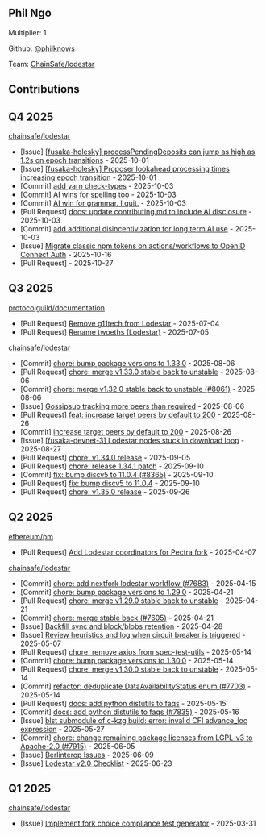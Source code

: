 
## Phil Ngo
Multiplier: 1

Github: [@philknows](https://github.com/philknows)

Team: [ChainSafe/lodestar](https://github.com/ChainSafe/lodestar/pulls?q=author%3Aphilknows)

## Contributions

## Q4 2025


[chainsafe/lodestar](https://github.com/chainsafe/lodestar)
* [Issue] [[fusaka-holesky] processPendingDeposits can jump as high as 1.2s on epoch transitions](https://github.com/ChainSafe/lodestar/issues/8489) - 2025-10-01
* [Issue] [[fusaka-holesky] Proposer lookahead processing times increasing epoch transition](https://github.com/ChainSafe/lodestar/issues/8488) - 2025-10-01
* [Commit] [add yarn check-types](https://github.com/ChainSafe/lodestar/commit/47eb519440760ca8b94269244eb2e7f0c0d7a981) - 2025-10-03
* [Commit] [AI wins for spelling too](https://github.com/ChainSafe/lodestar/commit/1ae01b09b519e381e2798b51a04e95778739f2d6) - 2025-10-03
* [Commit] [AI win for grammar. I quit.](https://github.com/ChainSafe/lodestar/commit/1c1d51a43584009f90687dd4b1c2d3aefc28a4f5) - 2025-10-03
* [Pull Request] [docs: update contributing.md to include AI disclosure](https://github.com/ChainSafe/lodestar/pull/8498) - 2025-10-03
* [Commit] [add additional disincentivization for long term AI use](https://github.com/ChainSafe/lodestar/commit/213472f96f4abe7f5f25c565536d6993337966ce) - 2025-10-03
* [Issue] [Migrate classic npm tokens on actions/workflows to OpenID Connect Auth](https://github.com/ChainSafe/lodestar/issues/8544) - 2025-10-16
* [Pull Request] []() - 2025-10-27
## Q3 2025


[protocolguild/documentation](https://github.com/protocolguild/documentation)
* [Pull Request] [Remove g11tech from Lodestar](https://github.com/protocolguild/documentation/pull/367) - 2025-07-04
* [Pull Request] [Rename twoeths (Lodestar)](https://github.com/protocolguild/documentation/pull/369) - 2025-07-05

[chainsafe/lodestar](https://github.com/chainsafe/lodestar)
* [Commit] [chore: bump package versions to 1.33.0](https://github.com/ChainSafe/lodestar/commit/7afce97ce38225407806b711746275b53f110595) - 2025-08-06
* [Pull Request] [chore: merge v1.33.0 stable back to unstable](https://github.com/ChainSafe/lodestar/pull/8118) - 2025-08-06
* [Commit] [chore: merge v1.32.0 stable back to unstable (#8061)](https://github.com/ChainSafe/lodestar/commit/edc35e4b78ea493dadb4a27be74339d3e1a967dc) - 2025-08-06
* [Issue] [Gossipsub tracking more peers than required](https://github.com/ChainSafe/lodestar/issues/8115) - 2025-08-06
* [Pull Request] [feat: increase target peers by default to 200](https://github.com/ChainSafe/lodestar/pull/8272) - 2025-08-26
* [Commit] [increase target peers by default to 200](https://github.com/ChainSafe/lodestar/commit/14dc4722367716e6715788ca087d340a8bd8676e) - 2025-08-26
* [Issue] [[fusaka-devnet-3] Lodestar nodes stuck in download loop](https://github.com/ChainSafe/lodestar/issues/8278) - 2025-08-27
* [Pull Request] [chore: v1.34.0 release](https://github.com/ChainSafe/lodestar/pull/8344) - 2025-09-05
* [Pull Request] [chore: release 1.34.1 patch](https://github.com/ChainSafe/lodestar/pull/8366) - 2025-09-10
* [Commit] [fix: bump discv5 to 11.0.4 (#8365)](https://github.com/ChainSafe/lodestar/commit/c4ab7f010060ec129869ef2c941d661693f04971) - 2025-09-10
* [Pull Request] [fix: bump discv5 to 11.0.4](https://github.com/ChainSafe/lodestar/pull/8365) - 2025-09-10
* [Pull Request] [chore: v1.35.0 release](https://github.com/ChainSafe/lodestar/pull/8477) - 2025-09-26
## Q2 2025


[ethereum/pm](https://github.com/ethereum/pm)
* [Pull Request] [Add Lodestar coordinators for Pectra fork](https://github.com/ethereum/pm/pull/1438) - 2025-04-07

[chainsafe/lodestar](https://github.com/chainsafe/lodestar)
* [Commit] [chore: add nextfork lodestar workflow (#7683)](https://github.com/ChainSafe/lodestar/commit/9d67a7e3a2e2a33273f60a256c4ace768de32c82) - 2025-04-15
* [Commit] [chore: bump package versions to 1.29.0](https://github.com/ChainSafe/lodestar/commit/51613f0fb0196300302acb692a05b27bcef3c771) - 2025-04-21
* [Pull Request] [chore: merge v1.29.0 stable back to unstable](https://github.com/ChainSafe/lodestar/pull/7732) - 2025-04-21
* [Commit] [chore: merge stable back (#7605)](https://github.com/ChainSafe/lodestar/commit/bdddedfc915e6e252b78e41112392111744282b5) - 2025-04-21
* [Issue] [Backfill sync and block/blobs retention](https://github.com/ChainSafe/lodestar/issues/7753) - 2025-04-28
* [Issue] [Review heuristics and log when circuit breaker is triggered](https://github.com/ChainSafe/lodestar/issues/7802) - 2025-05-07
* [Pull Request] [chore: remove axios from spec-test-utils](https://github.com/ChainSafe/lodestar/pull/7829) - 2025-05-14
* [Commit] [chore: bump package versions to 1.30.0](https://github.com/ChainSafe/lodestar/commit/123eb2d9fb71dd10076a47bc7787bf4ec40343da) - 2025-05-14
* [Pull Request] [chore: merge v1.30.0 stable back to unstable](https://github.com/ChainSafe/lodestar/pull/7828) - 2025-05-14
* [Commit] [refactor: deduplicate DataAvailabilityStatus enum (#7703)](https://github.com/ChainSafe/lodestar/commit/bb6038a1d123a117dad4b329ee81e439f0b5a979) - 2025-05-14
* [Pull Request] [docs: add python distutils to faqs](https://github.com/ChainSafe/lodestar/pull/7835) - 2025-05-15
* [Commit] [docs: add python distutils to faqs (#7835)](https://github.com/ChainSafe/lodestar/commit/d7a6cebf5da9c63f5756d366b9976d06d844d096) - 2025-05-16
* [Issue] [blst submodule of c-kzg build: error: invalid CFI advance_loc expression](https://github.com/ChainSafe/lodestar/issues/7880) - 2025-05-27
* [Commit] [chore: change remaining package licenses from LGPL-v3 to Apache-2.0 (#7915)](https://github.com/ChainSafe/lodestar/commit/672665e350ef533b9454ddb8c6bf040f1cd05de7) - 2025-06-05
* [Issue] [Berlinterop Issues](https://github.com/ChainSafe/lodestar/issues/7934) - 2025-06-09
* [Issue] [Lodestar v2.0 Checklist](https://github.com/ChainSafe/lodestar/issues/7993) - 2025-06-23
## Q1 2025

[chainsafe/lodestar](https://github.com/chainsafe/lodestar)
* [Issue] [Implement fork choice compliance test generator](https://github.com/ChainSafe/lodestar/issues/7637) - 2025-03-31
